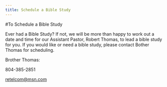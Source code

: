 ```yaml
---
title: Schedule a Bible Study
---
```



#To Schedule a Bible Study

Ever had a Bible Study? If not, we will be more than happy to work out a date and time for our Assistant Pastor, Robert Thomas, to lead a bible study for you. If you would like or need a bible study, please contact Bother Thomas for scheduling.

Brother Thomas:

804-385-2851

retelcom@msn.com
